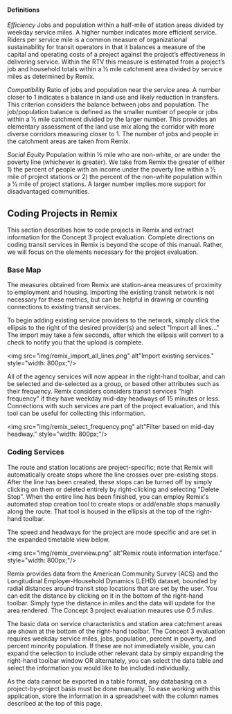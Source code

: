 #### Definitions

*Efficiency* Jobs and population within a half-mile of station areas divided by
weekday service miles. A higher number indicates more efficient service. Riders
per service mile is a common measure of organizational sustainability for
transit operators in that it balances a measure of the capital and operating
costs of a project against the project’s effectiveness in delivering service.
Within the RTV this measure is estimated from a project’s job and household
totals within a 1⁄2 mile catchment area divided by service miles as determined
by Remix.

*Compatibility* Ratio of jobs and population near the service area. A number
closer to 1 indicates a balance in land use and likely reduction in transfers.
This criterion considers the balance between jobs and population. The
job/population balance is defined as the smaller number of people or jobs
within a 1⁄2 mile catchment divided by the larger number. This provides an
elementary assessment of the land use mix along the corridor with more diverse
corridors measuring closer to 1. The number of jobs and people in the catchment
areas are taken from Remix.

*Social Equity* Population within 1⁄2 mile who are non-white, or are under the
poverty line (whichever is greater). We take from Remix the greater of either 1)
the percent of people with an income under the poverty line within a 1⁄2 mile of
project stations or 2) the percent of the non-white population within a 1⁄2 mile
of project stations. A larger number implies more support for disadvantaged
communities.


## Coding Projects in Remix

This section describes how to code projects in Remix and extract information
for the Concept 3 project evaluation. Complete directions on coding transit
services in Remix is beyond the scope of this manual. Rather, we will focus on
the elements necessary for the project evaluation.

### Base Map

The measures obtained from Remix are station-area measures of proximity to
employment and housing. Importing the existing transit network is not necessary
for these metrics, but can be helpful in drawing or counting connections to
existing transit services.


To begin adding existing service providers to the network, simply click the
ellipsis to the right of the desired provider(s) and select "Import all
lines..." The import may take a few seconds, after which the ellipsis will
convert to a check to notify you that the upload is complete.

<img src="img/remix_import_all_lines.png" alt"Import existing services." style="width: 800px;"/>

All of the agency services will now appear in the right-hand toolbar, and can be
selected and de-selected as a group, or based other attributes such as their
frequency. Remix considers considers transit services "high frequency" if they
have weekday mid-day headways of 15 minutes or less. Connections with such
services are part of the project evaluation, and this tool can be useful for
collecting this information.

<img src="img/remix_select_frequency.png" alt"Filter based on mid-day headway." style="width: 800px;"/>


### Coding Services

The route and station locations are project-specific; note that Remix will
automatically create stops where the line crosses over pre-existing stops. After
the line has been created, these stops can be turned off by simply clicking on
them or deleted entirely by right-clicking and selecting "Delete Stop".
When the entire line has been finished, you can employ Remix's automated stop
creation tool to create stops or add/enable stops manually along the route. That
tool is housed in the ellipsis at the top of the right-hand toolbar.

The speed and headways for the project are mode specific and are set in the
expanded timetable view below.

<img src="img/remix_overview.png" alt"Remix route information interface." style="width: 800px;"/>


Remix provides data from the American Community Survey (ACS) and the
Longitudinal Employer-Household Dynamics (LEHD) dataset, bounded by radial
distances around transit stop locations that are set by the user. You can edit
the distance by clicking on it in the bottom of the right-hand toolbar. Simply
type the distance in miles and the data will update for the area rendered. The
Concept 3 project evaluation meaures use *0.5 miles*.

The basic data on service characteristics and station area catchment areas are
shown at the bottom of the right-hand toolbar. The Concept 3 evaluation requires
weekday service miles, jobs, population, percent in poverty, and percent
minority population. If these are not immediately visible, you can expand the
selection to include other relevant data by simply expanding the right-hand
toolbar window OR alternately, you can select the data table and select the
information you would like to be included individually.

As the data cannot be exported in a table format, any databasing on a
project-by-project basis must be done manually. To ease working with this
application, store the information in a spreadsheet with the column names
described at the top of this page.
